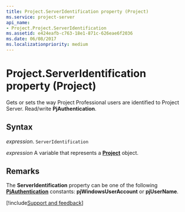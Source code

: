 ```yaml
---
title: Project.ServerIdentification property (Project)
ms.service: project-server
api_name:
- Project.Project.ServerIdentification
ms.assetid: e424eafb-c763-18e1-871c-626eae6f2036
ms.date: 06/08/2017
ms.localizationpriority: medium
---
```



# Project.ServerIdentification property (Project)

Gets or sets the way Project Professional users are identified to Project Server. Read/write **PjAuthentication**.


## Syntax

_expression_. `ServerIdentification`

_expression_ A variable that represents a **[Project](project.project.md)** object.


## Remarks

The **ServerIdentification** property can be one of the following **[PjAuthentication](Project.PjAuthentication.md)** constants: **pjWindowsUserAccount** or **pjUserName**.

[!include[Support and feedback](~/includes/feedback-boilerplate.md)]